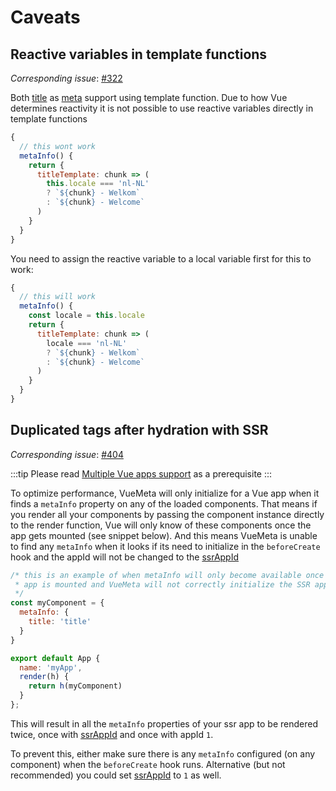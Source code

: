 # Caveats

## Reactive variables in template functions

_Corresponding issue_: [#322](https://github.com/nuxt/vue-meta/issues/322)

Both [title](/api/#titletemplate) as [meta](/api/#content-templates) support using template function.
Due to how Vue determines reactivity it is not possible to use reactive variables directly in template functions

```js
{
  // this wont work
  metaInfo() {
    return {
      titleTemplate: chunk => (
        this.locale === 'nl-NL'
        ? `${chunk} - Welkom`
        : `${chunk} - Welcome`
      )
    }
  }
}
```

You need to assign the reactive variable to a local variable first for this to work:

```js
{
  // this will work
  metaInfo() {
    const locale = this.locale
    return {
      titleTemplate: chunk => (
        locale === 'nl-NL'
        ? `${chunk} - Welkom`
        : `${chunk} - Welcome`
      )
    }
  }
}
```

## Duplicated tags after hydration with SSR

_Corresponding issue_: [#404](https://github.com/nuxt/vue-meta/issues/404)

:::tip
Please read [Multiple Vue apps support](/guide/multiple-apps.html#ssr) as a prerequisite
:::

To optimize performance, VueMeta will only initialize for a Vue app when it finds a `metaInfo` property on any of the loaded components. That means if you render all your components by passing the component instance directly to the render function, Vue will only know of these components once the app gets mounted (see snippet below). And this means VueMeta is unable to find any `metaInfo` when it looks if its need to initialize in the `beforeCreate` hook and the appId will not be changed to the [ssrAppId](/api#ssrappid)

```js
/* this is an example of when metaInfo will only become available once the
 * app is mounted and VueMeta will not correctly initialize the SSR app
 */
const myComponent = {
  metaInfo: {
    title: 'title'
  }
}

export default App {
  name: 'myApp',
  render(h) {
    return h(myComponent)
  }
};
```

This will result in all the `metaInfo` properties of your ssr app to be rendered twice, once with [ssrAppId](/api#ssrappid) and once with appId `1`.

To prevent this, either make sure there is any `metaInfo` configured (on any component) when the `beforeCreate` hook runs. Alternative (but not recommended) you could set [ssrAppId](/api#ssrappid) to `1` as well.

